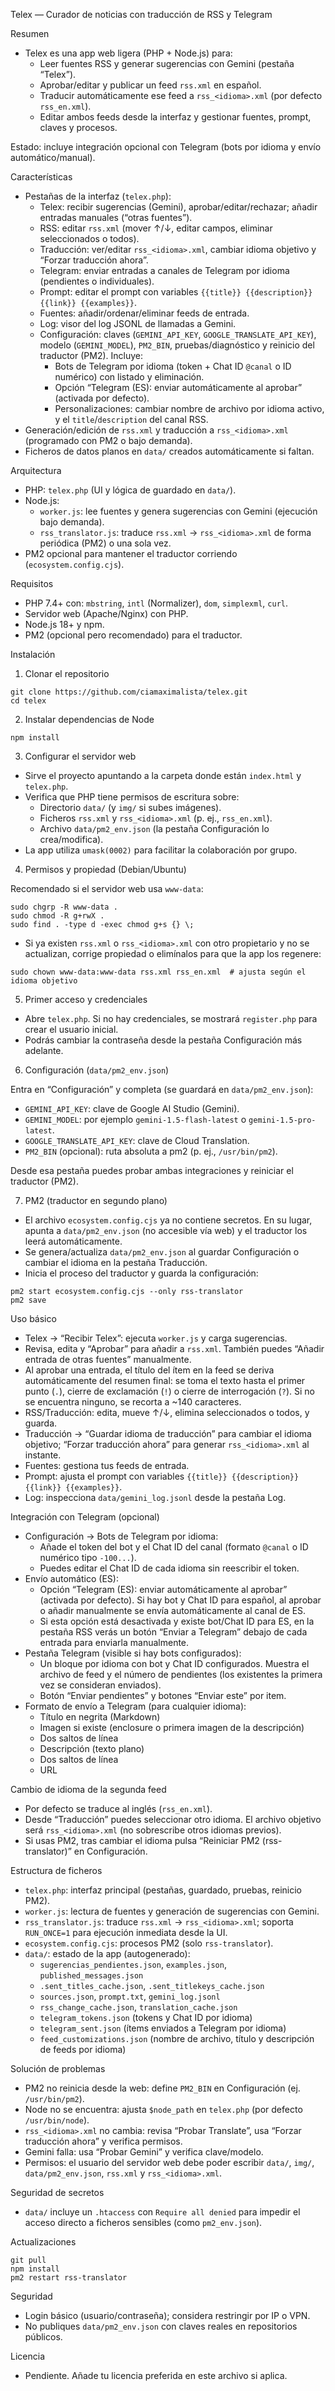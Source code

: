 Telex — Curador de noticias con traducción de RSS y Telegram

Resumen

- Telex es una app web ligera (PHP + Node.js) para:
  - Leer fuentes RSS y generar sugerencias con Gemini (pestaña “Telex”).
  - Aprobar/editar y publicar un feed `rss.xml` en español.
  - Traducir automáticamente ese feed a `rss_<idioma>.xml` (por defecto `rss_en.xml`).
  - Editar ambos feeds desde la interfaz y gestionar fuentes, prompt, claves y procesos.

Estado: incluye integración opcional con Telegram (bots por idioma y envío automático/manual).

Características

- Pestañas de la interfaz (`telex.php`):
  - Telex: recibir sugerencias (Gemini), aprobar/editar/rechazar; añadir entradas manuales (“otras fuentes”).
  - RSS: editar `rss.xml` (mover ↑/↓, editar campos, eliminar seleccionados o todos).
  - Traducción: ver/editar `rss_<idioma>.xml`, cambiar idioma objetivo y “Forzar traducción ahora”.
  - Telegram: enviar entradas a canales de Telegram por idioma (pendientes o individuales).
  - Prompt: editar el prompt con variables `{{title}} {{description}} {{link}} {{examples}}`.
  - Fuentes: añadir/ordenar/eliminar feeds de entrada.
  - Log: visor del log JSONL de llamadas a Gemini.
  - Configuración: claves (`GEMINI_API_KEY`, `GOOGLE_TRANSLATE_API_KEY`), modelo (`GEMINI_MODEL`), `PM2_BIN`, pruebas/diagnóstico y reinicio del traductor (PM2). Incluye:
    - Bots de Telegram por idioma (token + Chat ID `@canal` o ID numérico) con listado y eliminación.
    - Opción “Telegram (ES): enviar automáticamente al aprobar” (activada por defecto).
    - Personalizaciones: cambiar nombre de archivo por idioma activo, y el `title`/`description` del canal RSS.
- Generación/edición de `rss.xml` y traducción a `rss_<idioma>.xml` (programado con PM2 o bajo demanda).
- Ficheros de datos planos en `data/` creados automáticamente si faltan.

Arquitectura

- PHP: `telex.php` (UI y lógica de guardado en `data/`).
- Node.js:
  - `worker.js`: lee fuentes y genera sugerencias con Gemini (ejecución bajo demanda).
  - `rss_translator.js`: traduce `rss.xml` → `rss_<idioma>.xml` de forma periódica (PM2) o una sola vez.
- PM2 opcional para mantener el traductor corriendo (`ecosystem.config.cjs`).

Requisitos

- PHP 7.4+ con: `mbstring`, `intl` (Normalizer), `dom`, `simplexml`, `curl`.
- Servidor web (Apache/Nginx) con PHP.
- Node.js 18+ y npm.
- PM2 (opcional pero recomendado) para el traductor.

Instalación

1) Clonar el repositorio

```
git clone https://github.com/ciamaximalista/telex.git
cd telex
```

2) Instalar dependencias de Node

```
npm install
```

3) Configurar el servidor web

- Sirve el proyecto apuntando a la carpeta donde están `index.html` y `telex.php`.
- Verifica que PHP tiene permisos de escritura sobre:
  - Directorio `data/` (y `img/` si subes imágenes).
  - Ficheros `rss.xml` y `rss_<idioma>.xml` (p. ej., `rss_en.xml`).
  - Archivo `data/pm2_env.json` (la pestaña Configuración lo crea/modifica).
- La app utiliza `umask(0002)` para facilitar la colaboración por grupo.

4) Permisos y propiedad (Debian/Ubuntu)

Recomendado si el servidor web usa `www-data`:

```
sudo chgrp -R www-data .
sudo chmod -R g+rwX .
sudo find . -type d -exec chmod g+s {} \;
```

- Si ya existen `rss.xml` o `rss_<idioma>.xml` con otro propietario y no se actualizan, corrige propiedad o elimínalos para que la app los regenere:

```
sudo chown www-data:www-data rss.xml rss_en.xml  # ajusta según el idioma objetivo
```

5) Primer acceso y credenciales

- Abre `telex.php`. Si no hay credenciales, se mostrará `register.php` para crear el usuario inicial.
- Podrás cambiar la contraseña desde la pestaña Configuración más adelante.

6) Configuración (`data/pm2_env.json`)

Entra en “Configuración” y completa (se guardará en `data/pm2_env.json`):

- `GEMINI_API_KEY`: clave de Google AI Studio (Gemini).
- `GEMINI_MODEL`: por ejemplo `gemini-1.5-flash-latest` o `gemini-1.5-pro-latest`.
- `GOOGLE_TRANSLATE_API_KEY`: clave de Cloud Translation.
- `PM2_BIN` (opcional): ruta absoluta a pm2 (p. ej., `/usr/bin/pm2`).

Desde esa pestaña puedes probar ambas integraciones y reiniciar el traductor (PM2).

7) PM2 (traductor en segundo plano)

- El archivo `ecosystem.config.cjs` ya no contiene secretos. En su lugar, apunta a `data/pm2_env.json` (no accesible vía web) y el traductor los leerá automáticamente.
- Se genera/actualiza `data/pm2_env.json` al guardar Configuración o cambiar el idioma en la pestaña Traducción.
- Inicia el proceso del traductor y guarda la configuración:

```
pm2 start ecosystem.config.cjs --only rss-translator
pm2 save
```

Uso básico

- Telex → “Recibir Telex”: ejecuta `worker.js` y carga sugerencias.
- Revisa, edita y “Aprobar” para añadir a `rss.xml`. También puedes “Añadir entrada de otras fuentes” manualmente.
- Al aprobar una entrada, el título del ítem en la feed se deriva automáticamente del resumen final: se toma el texto hasta el primer punto (`.`), cierre de exclamación (`!`) o cierre de interrogación (`?`). Si no se encuentra ninguno, se recorta a ~140 caracteres.
- RSS/Traducción: edita, mueve ↑/↓, elimina seleccionados o todos, y guarda.
- Traducción → “Guardar idioma de traducción” para cambiar el idioma objetivo; “Forzar traducción ahora” para generar `rss_<idioma>.xml` al instante.
- Fuentes: gestiona tus feeds de entrada.
- Prompt: ajusta el prompt con variables `{{title}} {{description}} {{link}} {{examples}}`.
- Log: inspecciona `data/gemini_log.jsonl` desde la pestaña Log.

Integración con Telegram (opcional)

- Configuración → Bots de Telegram por idioma:
  - Añade el token del bot y el Chat ID del canal (formato `@canal` o ID numérico tipo `-100...`).
  - Puedes editar el Chat ID de cada idioma sin reescribir el token.
- Envío automático (ES):
  - Opción “Telegram (ES): enviar automáticamente al aprobar” (activada por defecto). Si hay bot y Chat ID para español, al aprobar o añadir manualmente se envía automáticamente al canal de ES.
  - Si esta opción está desactivada y existe bot/Chat ID para ES, en la pestaña RSS verás un botón “Enviar a Telegram” debajo de cada entrada para enviarla manualmente.
- Pestaña Telegram (visible si hay bots configurados):
  - Un bloque por idioma con bot y Chat ID configurados. Muestra el archivo de feed y el número de pendientes (los existentes la primera vez se consideran enviados).
  - Botón “Enviar pendientes” y botones “Enviar este” por item.
- Formato de envío a Telegram (para cualquier idioma):
  - Título en negrita (Markdown)
  - Imagen si existe (enclosure o primera imagen de la descripción)
  - Dos saltos de línea
  - Descripción (texto plano)
  - Dos saltos de línea
  - URL

Cambio de idioma de la segunda feed

- Por defecto se traduce al inglés (`rss_en.xml`).
- Desde “Traducción” puedes seleccionar otro idioma. El archivo objetivo será `rss_<idioma>.xml` (no sobrescribe otros idiomas previos).
- Si usas PM2, tras cambiar el idioma pulsa “Reiniciar PM2 (rss-translator)” en Configuración.

Estructura de ficheros

- `telex.php`: interfaz principal (pestañas, guardado, pruebas, reinicio PM2).
- `worker.js`: lectura de fuentes y generación de sugerencias con Gemini.
- `rss_translator.js`: traduce `rss.xml` → `rss_<idioma>.xml`; soporta `RUN_ONCE=1` para ejecución inmediata desde la UI.
- `ecosystem.config.cjs`: procesos PM2 (solo `rss-translator`).
- `data/`: estado de la app (autogenerado):
  - `sugerencias_pendientes.json`, `examples.json`, `published_messages.json`
  - `.sent_titles_cache.json`, `.sent_titlekeys_cache.json`
  - `sources.json`, `prompt.txt`, `gemini_log.jsonl`
  - `rss_change_cache.json`, `translation_cache.json`
  - `telegram_tokens.json` (tokens y Chat ID por idioma)
  - `telegram_sent.json` (ítems enviados a Telegram por idioma)
  - `feed_customizations.json` (nombre de archivo, título y descripción de feeds por idioma)

Solución de problemas

- PM2 no reinicia desde la web: define `PM2_BIN` en Configuración (ej. `/usr/bin/pm2`).
- Node no se encuentra: ajusta `$node_path` en `telex.php` (por defecto `/usr/bin/node`).
- `rss_<idioma>.xml` no cambia: revisa “Probar Translate”, usa “Forzar traducción ahora” y verifica permisos.
- Gemini falla: usa “Probar Gemini” y verifica clave/modelo.
- Permisos: el usuario del servidor web debe poder escribir `data/`, `img/`, `data/pm2_env.json`, `rss.xml` y `rss_<idioma>.xml`.

Seguridad de secretos

- `data/` incluye un `.htaccess` con `Require all denied` para impedir el acceso directo a ficheros sensibles (como `pm2_env.json`).

Actualizaciones

```
git pull
npm install
pm2 restart rss-translator
```

Seguridad

- Login básico (usuario/contraseña); considera restringir por IP o VPN.
- No publiques `data/pm2_env.json` con claves reales en repositorios públicos.

Licencia

- Pendiente. Añade tu licencia preferida en este archivo si aplica.
